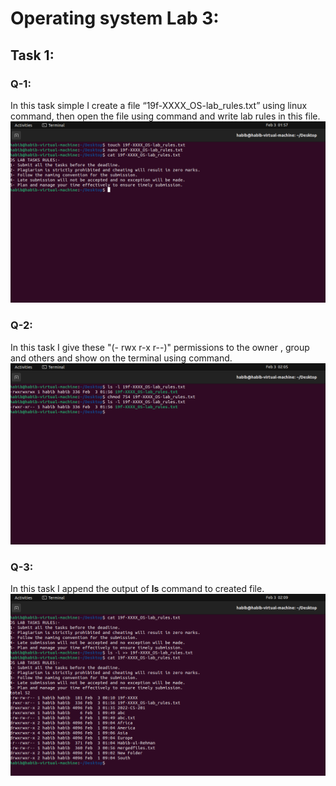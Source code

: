 # Operating system Lab 3:

## Task 1:

### Q-1: 
In this task simple I create a file “19f-XXXX_OS-lab_rules.txt” using linux command, then open the file using command and write lab rules in this file.![Q1](Lab3/Lab3%20Task2/Task1.png)

### Q-2:
In this task I give these "(- rwx r-x r--)" permissions to the owner , group and others and show on the terminal using command.
![Q2](Lab3/Lab3%20Task2/Task2.png)  

### Q-3:
In this task I append the output of **ls** command to created file.
![Q3](Lab3/Lab3%20Task2/Task3.png)

